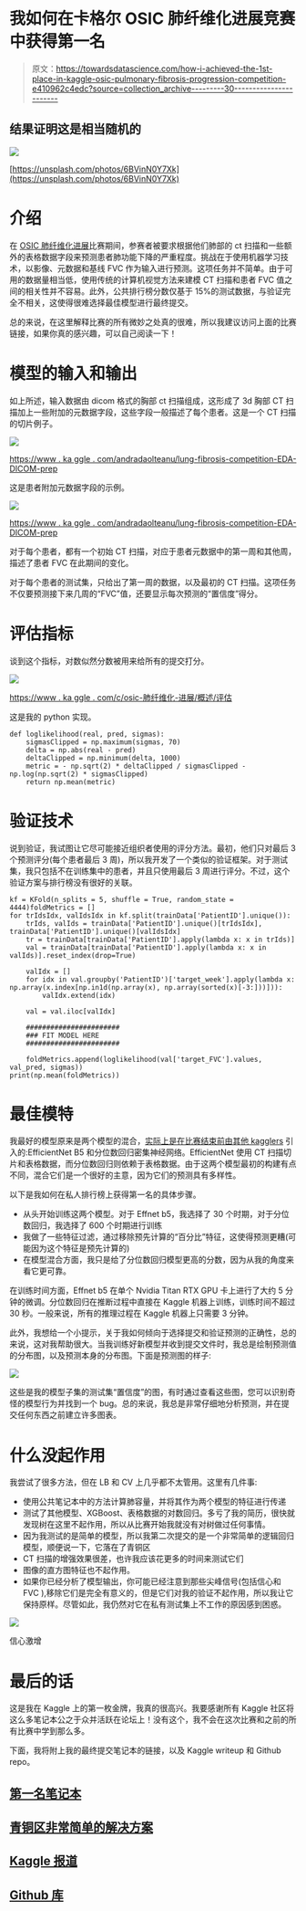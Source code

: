 # 我如何在卡格尔 OSIC 肺纤维化进展竞赛中获得第一名

> 原文：<https://towardsdatascience.com/how-i-achieved-the-1st-place-in-kaggle-osic-pulmonary-fibrosis-progression-competition-e410962c4edc?source=collection_archive---------30----------------------->

## 结果证明这是相当随机的

![](img/6ca95e3c00d021ae25fde2ac44d1741a.png)

[https://unsplash.com/photos/6BVinN0Y7Xk](https://unsplash.com/photos/6BVinN0Y7Xk)

# 介绍

在 [OSIC 肺纤维化进展](https://www.kaggle.com/c/osic-pulmonary-fibrosis-progression)比赛期间，参赛者被要求根据他们肺部的 ct 扫描和一些额外的表格数据字段来预测患者肺功能下降的严重程度。挑战在于使用机器学习技术，以影像、元数据和基线 FVC 作为输入进行预测。这项任务并不简单。由于可用的数据量相当低，使用传统的计算机视觉方法来建模 CT 扫描和患者 FVC 值之间的相关性并不容易。此外，公共排行榜分数仅基于 15%的测试数据，与验证完全不相关，这使得很难选择最佳模型进行最终提交。

总的来说，在这里解释比赛的所有微妙之处真的很难，所以我建议访问上面的比赛链接，如果你真的感兴趣，可以自己阅读一下！

# 模型的输入和输出

如上所述，输入数据由 dicom 格式的胸部 ct 扫描组成，这形成了 3d 胸部 CT 扫描加上一些附加的元数据字段，这些字段一般描述了每个患者。这是一个 CT 扫描的切片例子。

![](img/79b6ba1f242b850aaa6ad1bae6d2565e.png)

[https://www . ka ggle . com/andradaolteanu/lung-fibrosis-competition-EDA-DICOM-prep](https://www.kaggle.com/andradaolteanu/pulmonary-fibrosis-competition-eda-dicom-prep)

这是患者附加元数据字段的示例。

![](img/0bd667ae8b09982593ae92a5afbf61e3.png)

[https://www . ka ggle . com/andradaolteanu/lung-fibrosis-competition-EDA-DICOM-prep](https://www.kaggle.com/andradaolteanu/pulmonary-fibrosis-competition-eda-dicom-prep)

对于每个患者，都有一个初始 CT 扫描，对应于患者元数据中的第一周和其他周，描述了患者 FVC 在此期间的变化。

对于每个患者的测试集，只给出了第一周的数据，以及最初的 CT 扫描。这项任务不仅要预测接下来几周的“FVC”值，还要显示每次预测的“置信度”得分。

# 评估指标

谈到这个指标，对数似然分数被用来给所有的提交打分。

![](img/3abe0b4e2cfde209a652378c4ee5e2bf.png)

[https://www . ka ggle . com/c/osic-肺纤维化-进展/概述/评估](https://www.kaggle.com/c/osic-pulmonary-fibrosis-progression/overview/evaluation)

这是我的 python 实现。

```
def loglikelihood(real, pred, sigmas):
    sigmasClipped = np.maximum(sigmas, 70)
    delta = np.abs(real - pred)
    deltaClipped = np.minimum(delta, 1000)
    metric = - np.sqrt(2) * deltaClipped / sigmasClipped - np.log(np.sqrt(2) * sigmasClipped)
    return np.mean(metric)
```

# 验证技术

说到验证，我试图让它尽可能接近组织者使用的评分方法。最初，他们只对最后 3 个预测评分(每个患者最后 3 周)，所以我开发了一个类似的验证框架。对于测试集，我只包括不在训练集中的患者，并且只使用最后 3 周进行评分。不过，这个验证方案与排行榜没有很好的关联。

```
kf = KFold(n_splits = 5, shuffle = True, random_state = 4444)foldMetrics = []
for trIdsIdx, valIdsIdx in kf.split(trainData['PatientID'].unique()):
    trIds, valIds = trainData['PatientID'].unique()[trIdsIdx], trainData['PatientID'].unique()[valIdsIdx]
    tr = trainData[trainData['PatientID'].apply(lambda x: x in trIds)]
    val = trainData[trainData['PatientID'].apply(lambda x: x in valIds)].reset_index(drop=True)

    valIdx = []
    for idx in val.groupby('PatientID')['target_week'].apply(lambda x: np.array(x.index[np.in1d(np.array(x), np.array(sorted(x)[-3:]))])):
        valIdx.extend(idx)

    val = val.iloc[valIdx]

    #######################
    ### FIT MODEL HERE
    #######################

    foldMetrics.append(loglikelihood(val['target_FVC'].values, val_pred, sigmas))
print(np.mean(foldMetrics))
```

# 最佳模特

我最好的模型原来是两个模型的混合，[实际上是在比赛结束前由其他 kagglers](https://www.kaggle.com/khoongweihao/efficientnets-quantile-regression-inference) 引入的:EfficientNet B5 和分位数回归密集神经网络。EfficientNet 使用 CT 扫描切片和表格数据，而分位数回归则依赖于表格数据。由于这两个模型最初的构建有点不同，混合它们是一个很好的主意，因为它们的预测具有多样性。

以下是我如何在私人排行榜上获得第一名的具体步骤。

*   从头开始训练这两个模型。对于 Effnet b5，我选择了 30 个时期，对于分位数回归，我选择了 600 个时期进行训练
*   我做了一些特征过滤，通过移除预先计算的“百分比”特征，这使得预测更糟(可能因为这个特征是预先计算的)
*   在模型混合方面，我只是给了分位数回归模型更高的分数，因为从我的角度来看它更可靠。

在训练时间方面，Effnet b5 在单个 Nvidia Titan RTX GPU 卡上进行了大约 5 分钟的微调。分位数回归在推断过程中直接在 Kaggle 机器上训练，训练时间不超过 30 秒。一般来说，所有的推理过程在 Kaggle 机器上只需要 3 分钟。

此外，我想给一个小提示，关于我如何倾向于选择提交和验证预测的正确性，总的来说，这对我帮助很大。当我训练好新模型并收到提交文件时，我总是绘制预测值的分布图，以及预测本身的分布图。下面是预测图的样子:

![](img/a01941edeef9c7a1b6140887e3a88c55.png)

这些是我的模型子集的测试集“置信度”的图，有时通过查看这些图，您可以识别奇怪的模型行为并找到一个 bug。总的来说，我总是非常仔细地分析预测，并在提交任何东西之前建立许多图表。

# 什么没起作用

我尝试了很多方法，但在 LB 和 CV 上几乎都不太管用。这里有几件事:

*   使用公共笔记本中的方法计算肺容量，并将其作为两个模型的特征进行传递
*   测试了其他模型、XGBoost、表格数据的对数回归。多亏了我的简历，很快就发现树在这里不起作用，所以从比赛开始我就没有对树做过任何事情。
*   因为我测试的是简单的模型，所以我第二次提交的是一个非常简单的逻辑回归模型，顺便说一下，它落在了青铜区
*   CT 扫描的增强效果很差，也许我应该花更多的时间来测试它们
*   图像的直方图特征也不起作用。
*   如果你已经分析了模型输出，你可能已经注意到那些尖峰信号(包括信心和 FVC ),移除它们是完全有意义的，但是它们对我的验证不起作用，所以我让它保持原样。尽管如此，我仍然对它在私有测试集上不工作的原因感到困惑。

![](img/720c180d59d9ee8a83d5c6dcb631e800.png)

信心激增

# 最后的话

这是我在 Kaggle 上的第一枚金牌，我真的很高兴。我要感谢所有 Kaggle 社区将这么多笔记本公之于众并活跃在论坛上！没有这个，我不会在这次比赛和之前的所有比赛中学到那么多。

下面，我将附上我的最终提交笔记本的链接，以及 Kaggle writeup 和 Github repo。

## [第一名笔记本](https://www.kaggle.com/artkulak/inference-45-55-600-epochs-tuned-effnet-b5-30-ep)

## [青铜区非常简单的解决方案](https://www.kaggle.com/artkulak/simple-logreg)

## [Kaggle 报道](https://www.kaggle.com/c/osic-pulmonary-fibrosis-progression/discussion/189346)

## [Github 库](https://github.com/artkulak/osic-pulmonary-fibrosis-progression)